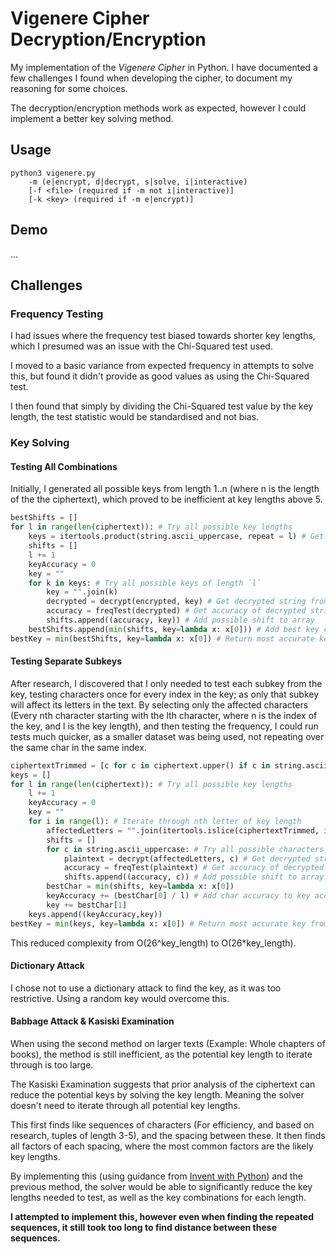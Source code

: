 # Vigenere Cipher Decryption/Encryption
My implementation of the *Vigenere Cipher* in Python. I have documented a few challenges I found when developing the cipher, to document my reasoning for some choices. 

The decryption/encryption methods work as expected, however I could implement a better key solving method.

## Usage
```
python3 vigenere.py 
    -m (e|encrypt, d|decrypt, s|solve, i|interactive) 
    [-f <file> (required if -m not i|interactive)]
    [-k <key> (required if -m e|encrypt)]
```

## Demo
...

## Challenges
### Frequency Testing
I had issues where the frequency test biased towards shorter key lengths, which I presumed was an issue with the Chi-Squared test used. 

I moved to a basic variance from expected frequency in attempts to solve this, but found it didn't provide as good values as using the Chi-Squared test.

I then found that simply by dividing the Chi-Squared test value by the key length, the test statistic would be standardised and not bias.

### Key Solving
#### Testing All Combinations
Initially, I generated all possible keys from length 1..n (where n is the length of the the ciphertext), which proved to be inefficient at key lengths above 5.

```py
bestShifts = []
for l in range(len(ciphertext)): # Try all possible key lengths
    keys = itertools.product(string.ascii_uppercase, repeat = l) # Get all possible key combinations of length `l`
    shifts = []
    l += 1
    keyAccuracy = 0
    key = ""
    for k in keys: # Try all possible keys of length `l`
        key = "".join(k)
        decrypted = decrypt(encrypted, key) # Get decrypted string from possible key
        accuracy = freqTest(decrypted) # Get accuracy of decrypted string
        shifts.append((accuracy, key)) # Add possible shift to array
    bestShifts.append(min(shifts, key=lambda x: x[0])) # Add best key combination from this key length to `bestShifts` (Sorted by `accuracy` value of tuple)
bestKey = min(bestShifts, key=lambda x: x[0]) # Return most accurate key from `bestShifts` at all key lengths
```

#### Testing Separate Subkeys
After research, I discovered that I only needed to test each subkey from the key, testing characters once for every index in the key; as only that subkey will affect its letters in the text. By selecting only the affected characters (Every nth character starting with the lth character, where n is the index of the key, and l is the key length), and then testing the frequency, I could run tests much quicker, as a smaller dataset was being used, not repeating over the same char in the same index.

```py
ciphertextTrimmed = [c for c in ciphertext.upper() if c in string.ascii_uppercase]
keys = []
for l in range(len(ciphertext)): # Try all possible key lengths
    l += 1
    keyAccuracy = 0
    key = ""
    for i in range(l): # Iterate through nth letter of key length
        affectedLetters = "".join(itertools.islice(ciphertextTrimmed, i, None, l)) # Get every nth letter from `encrypted`
        shifts = []
        for c in string.ascii_uppercase: # Try all possible characters for nth letter
            plaintext = decrypt(affectedLetters, c) # Get decrypted string from possible key
            accuracy = freqTest(plaintext) # Get accuracy of decrypted string
            shifts.append((accuracy, c)) # Add possible shift to array
        bestChar = min(shifts, key=lambda x: x[0])
        keyAccuracy += (bestChar[0] / l) # Add char accuracy to key accuracy, divide by key_length avoids biasing for smaller keys
        key += bestChar[1]
    keys.append((keyAccuracy,key))
bestKey = min(keys, key=lambda x: x[0]) # Return most accurate key from best `keys` at all key lengths
```

This reduced complexity from O(26^key_length) to O(26*key_length).

#### Dictionary Attack
I chose not to use a dictionary attack to find the key, as it was too restrictive. Using a random key would overcome this.

#### Babbage Attack & Kasiski Examination
When using the second method on larger texts (Example: Whole chapters of books), the method is still inefficient, as the potential key length to iterate through is too large.

The Kasiski Examination suggests that prior analysis of the ciphertext can reduce the potential keys by solving the key length. Meaning the solver doesn't need to iterate through all potential key lengths.

This first finds like sequences of characters (For efficiency, and based on research, tuples of length 3-5), and the spacing between these. It then finds all factors of each spacing, where the most common factors are the likely key lengths. 

By implementing this (using guidance from [Invent with Python](https://inventwithpython.com/hacking/chapter21.html)) and the previous method, the solver would be able to significantly reduce the key lengths needed to test, as well as the key combinations for each length.

**I attempted to implement this, however even when finding the repeated sequences, it still took too long to find distance between these sequences.**